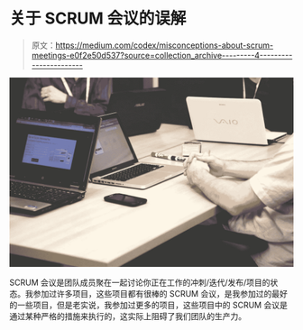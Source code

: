 # 关于 SCRUM 会议的误解

> 原文：<https://medium.com/codex/misconceptions-about-scrum-meetings-e0f2e50d537?source=collection_archive---------4----------------------->

![](img/0a653ccd44b6c58fa26a6badc8964516.png)

SCRUM 会议是团队成员聚在一起讨论你正在工作的冲刺/迭代/发布/项目的状态。我参加过许多项目，这些项目都有很棒的 SCRUM 会议，是我参加过的最好的一些项目，但是老实说，我参加过更多的项目，这些项目中的 SCRUM 会议是通过某种严格的措施来执行的，这实际上阻碍了我们团队的生产力。